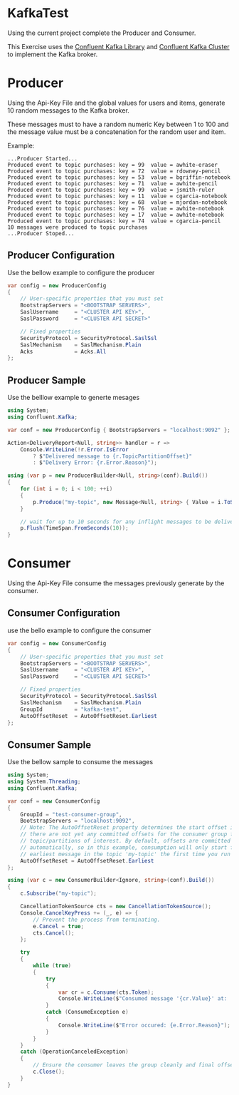 # KafkaTest
Using the current project complete the Producer and Consumer.

This Exercise uses the [Confluent Kafka Library](https://github.com/confluentinc/confluent-kafka-dotnet/) and [Confluent Kafka Cluster](https://www.confluent.io/) to implement the Kafka broker.


# Producer
Using the Api-Key File and the global values for users and items, generate 10 random messages to the Kafka broker.

These messages must to have a random numeric Key between 1 to 100 and the message value must be a concatenation  for the random user and item.

Example:

```code
...Producer Started...
Produced event to topic purchases: key = 99  value = awhite-eraser
Produced event to topic purchases: key = 72  value = rdowney-pencil
Produced event to topic purchases: key = 53  value = bgriffin-notebook
Produced event to topic purchases: key = 71  value = awhite-pencil
Produced event to topic purchases: key = 99  value = jsmith-ruler
Produced event to topic purchases: key = 11  value = cgarcia-notebook
Produced event to topic purchases: key = 68  value = mjordan-notebook
Produced event to topic purchases: key = 76  value = awhite-notebook
Produced event to topic purchases: key = 17  value = awhite-notebook
Produced event to topic purchases: key = 74  value = cgarcia-pencil
10 messages were produced to topic purchases
...Producer Stoped...
```

## Producer Configuration
Use the bellow example to configure the producer

```csharp
var config = new ProducerConfig
{
    // User-specific properties that you must set
    BootstrapServers = "<BOOTSTRAP SERVERS>",
    SaslUsername     = "<CLUSTER API KEY>",
    SaslPassword     = "<CLUSTER API SECRET>"

    // Fixed properties
    SecurityProtocol = SecurityProtocol.SaslSsl
    SaslMechanism    = SaslMechanism.Plain
    Acks             = Acks.All
};
```
## Producer Sample
Use the belllow example to generte mesages
```csharp
using System;
using Confluent.Kafka;

var conf = new ProducerConfig { BootstrapServers = "localhost:9092" };

Action<DeliveryReport<Null, string>> handler = r =>
    Console.WriteLine(!r.Error.IsError
        ? $"Delivered message to {r.TopicPartitionOffset}"
        : $"Delivery Error: {r.Error.Reason}");

using (var p = new ProducerBuilder<Null, string>(conf).Build())
{
    for (int i = 0; i < 100; ++i)
    {
        p.Produce("my-topic", new Message<Null, string> { Value = i.ToString() }, handler);
    }

    // wait for up to 10 seconds for any inflight messages to be delivered.
    p.Flush(TimeSpan.FromSeconds(10));
}
```

# Consumer
Using the Api-Key File consume the messages previously generate by the consumer.

## Consumer Configuration
use the bello example to configure the consumer

```csharp
var config = new ConsumerConfig
{
    // User-specific properties that you must set
    BootstrapServers = "<BOOTSTRAP SERVERS>",
    SaslUsername     = "<CLUSTER API KEY>",
    SaslPassword     = "<CLUSTER API SECRET>"

    // Fixed properties
    SecurityProtocol = SecurityProtocol.SaslSsl
    SaslMechanism    = SaslMechanism.Plain
    GroupId          = "kafka-test",
    AutoOffsetReset  = AutoOffsetReset.Earliest
};
```

## Consumer Sample
Use the bellow sample to consume the messages

```csharp
using System;
using System.Threading;
using Confluent.Kafka;

var conf = new ConsumerConfig
{
    GroupId = "test-consumer-group",
    BootstrapServers = "localhost:9092",
    // Note: The AutoOffsetReset property determines the start offset in the event
    // there are not yet any committed offsets for the consumer group for the
    // topic/partitions of interest. By default, offsets are committed
    // automatically, so in this example, consumption will only start from the
    // earliest message in the topic 'my-topic' the first time you run the program.
    AutoOffsetReset = AutoOffsetReset.Earliest
};

using (var c = new ConsumerBuilder<Ignore, string>(conf).Build())
{
    c.Subscribe("my-topic");

    CancellationTokenSource cts = new CancellationTokenSource();
    Console.CancelKeyPress += (_, e) => {
        // Prevent the process from terminating.
        e.Cancel = true;
        cts.Cancel();
    };

    try
    {
        while (true)
        {
            try
            {
                var cr = c.Consume(cts.Token);
                Console.WriteLine($"Consumed message '{cr.Value}' at: '{cr.TopicPartitionOffset}'.");
            }
            catch (ConsumeException e)
            {
                Console.WriteLine($"Error occured: {e.Error.Reason}");
            }
        }
    }
    catch (OperationCanceledException)
    {
        // Ensure the consumer leaves the group cleanly and final offsets are committed.
        c.Close();
    }
}
```